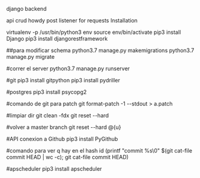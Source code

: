django backend

api crud
howdy post listener for requests
Installation

virtualenv -p /usr/bin/python3 env
source env/bin/activate
pip3 install Django
pip3 install djangorestframework

##para modificar schema
python3.7 manage.py makemigrations
python3.7 manage.py migrate

#correr el server
python3.7 manage.py runserver

#git
pip3 install gitpython
pip3 install pydriller

#postgres
pip3 install psycopg2

#comando de git para patch
git format-patch -1 --stdout > a.patch

#limpiar dir
git clean -fdx
git reset --hard

#volver a master branch
git reset --hard @{u}

#API conexion a Github
pip3 install PyGithub

#comando para ver q hay en el hash id
(printf "commit %s\0" $(git cat-file commit HEAD | wc -c); git cat-file commit HEAD)

#apscheduler
pip3 install apscheduler